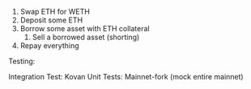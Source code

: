 1. Swap ETH for WETH
2. Deposit some ETH
3. Borrow some asset with ETH collateral
   1. Sell a borrowed asset (shorting)
4. Repay everything

Testing:

Integration Test: Kovan
Unit Tests: Mainnet-fork (mock entire mainnet)
